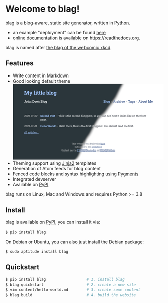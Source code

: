 # Welcome to blag!

blag is a blog-aware, static site generator, written in [Python][].

* an example "deployment" can be found [here][venthur.de]
* online [documentation][] is available on https://readthedocs.org.

blag is named after [the blag of the webcomic xkcd][blagxkcd].

[python]: https://python.org
[blagxkcd]: https://blog.xkcd.com
[venthur.de]: https://venthur.de
[documentation]: https://blag.readthedocs.io/en/latest/


## Features

* Write content in [Markdown][]
* Good looking default theme
  ![Blag Screenshot](blag/static/blag.png)
* Theming support using [Jinja2][] templates
* Generation of Atom feeds for blog content
* Fenced code blocks and syntax highlighting using [Pygments][]
* Integrated devserver
* Available on [PyPI][]

blag runs on Linux, Mac and Windows and requires Python >= 3.8

[markdown]: https://daringfireball.net/projects/markdown/
[jinja2]: https://palletsprojects.com/p/jinja/
[pygments]: https://pygments.org/
[pypi]: https://pypi.org/project/blag/


## Install

blag is available on [PyPI][], you can install it via:

```bash
$ pip install blag
```

On Debian or Ubuntu, you can also just install the Debian package:

```bash
$ sudo aptitude install blag
```


## Quickstart

```bash
$ pip install blag                  # 1. install blag
$ blag quickstart                   # 2. create a new site
$ vim content/hello-world.md        # 3. create some content
$ blag build                        # 4. build the website
```
